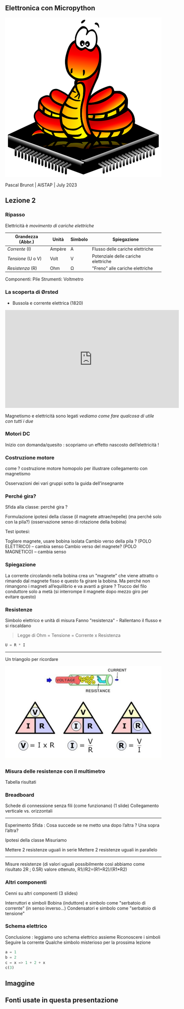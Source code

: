[comment]: # (This presentation was made with markdown-slides)
[comment]: # (This is a CommonMark compliant comment. It will not be included in the presentation.)
[comment]: # (Compile this presentation with the command below)
[comment]: # (mdslides elettronica_micropython.md --include media)

[comment]: # (THEME = league)
[comment]: # (CODE_THEME = base16/zenburn)
[comment]: # (controls: true)
[comment]: # (keyboard: true)
[comment]: # (markdown: { smartypants: true })
[comment]: # (hash: false)
[comment]: # (respondToHashChanges: false)
[comment]: # (slideNumber: true)

<style>
.reveal h1 { font-size: 2.5em; }
</style>

## Elettronica con Micropython
![Micropython logo](media/micropython-logo.svg) <!-- .element: style="height:250px; max-width:200vw; image-rendering: crisp-edges;" -->

Pascal Brunot | AISTAP | July 2023

[comment]: # (!!!)

## Lezione 2

### Ripasso

Elettricità è *movimento di cariche elettriche*

| Grandezza (Abbr.) | Unità | Simbolo | Spiegazione |
| -- | -- | -- | -- |
| *Corrente* (I) | Ampère | A | Flusso delle cariche elettriche |
| *Tensione* (U o V) | Volt   | V | Potenziale delle cariche elettriche |
| *Resistenza* (R) | Ohm | Ω | "Freno" alle cariche elettriche |

Componenti: Pile
Strumenti: Voltmetro

[comment]: # (!!!)

### La scoperta di Ørsted

- Bussola e corrente elettrica (1820)

<iframe width="560" height="315" src="https://www.youtube.com/embed/h5N2grjG8d8" title="YouTube video player" frameborder="0" allow="accelerometer; autoplay; clipboard-write; encrypted-media; gyroscope; picture-in-picture; web-share" allowfullscreen></iframe>

Magnetismo e elettricità sono legati
_vediamo come fare qualcosa di utile con tutti i due_

[comment]: # (!!!)

### Motori DC

[comment]: # (!!!)

Inizio con domanda/quesito : scopriamo un effetto nascosto dell’elettricità !

[comment]: # (!!!)

### Costruzione motore

come ? costruzione motore homopolo per illustrare collegamento con magnetismo

Osservazioni dei vari gruppi sotto la guida dell’insegnante

[comment]: # (!!!)

### Perché gira?

Sfida alla classe: perché gira ?

Formulazione ipotesi della classe
(il magnete attrae/repelle)
(ma perché solo con la pila?)
(osservazione senso di rotazione della bobina)

Test ipotesi:

Togliere magnete, usare bobina isolata
Cambio verso della pila ? (POLO ELETTRICO) – cambia senso
Cambio verso del magnete? (POLO MAGNETICO) – cambia senso

[comment]: # (!!!)
### Spiegazione

La corrente circolando nella bobina crea un "magnete" che viene attratto o rimando dal magnete fisso e questo fa girare la bobina.
Ma perché non rimangono i magneti all’equilibrio e va avanti a girare ?
Trucco del filo conduttore solo a metà (si interrompe il magnete dopo mezzo giro per evitare questo)

[comment]: # (!!!)

### Resistenze
Simbolo elettrico e unità di misura
Fanno "resistenza" - Rallentano il flusso e si riscaldano
>Legge di Ohm = Tensione = Corrente x Resistenza
```python
U = R * I 
```
---

Un triangolo per ricordare

![VRI](media/ohm-law.jpg)

[comment]: # (!!!)

### Misura delle resistenze con il multimetro

Tabella risultati

[comment]: # (!!!)
### Breadboard
Schede di connessione senza fili (come funzionano) (1 slide)
Collegamento verticale vs. orizzontali

---

Esperimento 
Sfida : Cosa succede se ne metto una dopo l’altra ? Una sopra l’altra? 

Ipotesi della classe
Misuriamo 

Mettere 2 resistenze uguali in serie
Mettere 2 resistenze uguali in parallelo

---

Misure resistenze (di valori uguali possibilmente così abbiamo come risultato 2R ; 0.5R)
 valore ottenuto, R1//R2=(R1+R2)/(R1*R2)

[comment]: # (!!!)
### Altri componenti

Cenni su altri componenti (3 slides)

Interruttori e simboli
Bobina (induttore) e simbolo come "serbatoio di corrente" (in senso inverso...)
Condensatori e simbolo come "serbatoio di tensione"

[comment]: # (!!!)
### Schema elettrico
Conclusione : leggiamo uno schema elettrico assieme
Riconoscere i simboli
Seguire la corrente
Qualche simbolo misterioso per la prossima lezione

[comment]: # (!!!)


```python [1-2|3|4]
a = 1
b = 2
c = x => 1 + 2 + x
c(3)
```
[comment]: # (!!!)

## Imaggine

[comment]: # (!!!)

## Fonti usate in questa presentazione
